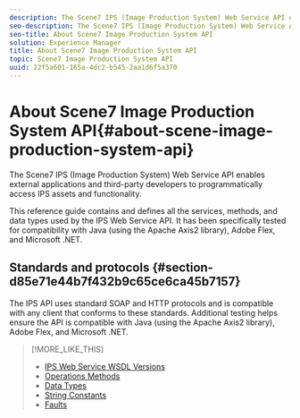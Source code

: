 ```yaml
---
description: The Scene7 IPS (Image Production System) Web Service API enables external applications and third-party developers to programmatically access IPS assets and functionality.
seo-description: The Scene7 IPS (Image Production System) Web Service API enables external applications and third-party developers to programmatically access IPS assets and functionality.
seo-title: About Scene7 Image Production System API
solution: Experience Manager
title: About Scene7 Image Production System API
topic: Scene7 Image Production System API
uuid: 22f5a601-165a-4dc2-b545-2aa1d6f5a370
---
```


# About Scene7 Image Production System API{#about-scene-image-production-system-api}

The Scene7 IPS (Image Production System) Web Service API enables external applications and third-party developers to programmatically access IPS assets and functionality.

 This reference guide contains and defines all the services, methods, and data types used by the IPS Web Service API. It has been specifically tested for compatibility with Java (using the Apache Axis2 library), Adobe Flex, and Microsoft .NET.

## Standards and protocols {#section-d85e71e44b7f432b9c65ce6ca45b7157}

The IPS API uses standard SOAP and HTTP protocols and is compatible with any client that conforms to these standards. Additional testing helps ensure the API is compatible with Java (using the Apache Axis2 library), Adobe Flex, and Microsoft .NET. 

>[!MORE_LIKE_THIS]
>
>* [IPS Web Service WSDL Versions](c-wsdl-versions.md#concept-aff3e13f3b59486882260b5f2e962226)
>* [Operations Methods](c-operations-intro/c-methods/c-methods.md#concept-8400ba3eb7884ff3ad70d2dd250fab1f)
>* [Data Types](c-data-types/c-data-types.md#concept-dcf2ce73ff334e22bc4c634e3a0a50a6)
>* [String Constants](c-string-constants/c-string-constants.md#concept-22a4be26ea5e44d5a033d1bcffd25ec3)
>* [Faults](c-faults/c-faults.md#concept-28c5e495f39443ecab05384d8cf8ab6b)
